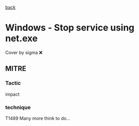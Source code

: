 [back](../index.md)
# Windows - Stop service using net.exe
Cover by sigma :x: 
## MITRE
### Tactic
impact
### technique
T1489
Many more think to do...